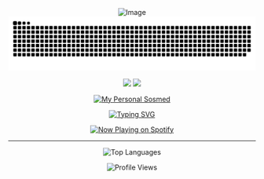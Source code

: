 <div align="center">
  <img alt="Image" height="250px" width="250px" src="https://files.catbox.moe/8mvnpf.jpg">

<picture>
  <source
    media="(prefers-color-scheme: dark)"
    srcset="https://raw.githubusercontent.com/platane/snk/output/github-contribution-grid-snake-dark.svg" />
  <source
    media="(prefers-color-scheme: light)"
    srcset="https://raw.githubusercontent.com/platane/snk/output/github-contribution-grid-snake.svg" />
  <img
    alt="github contribution grid snake animation"
    src="https://raw.githubusercontent.com/platane/snk/output/github-contribution-grid-snake.svg" />
</picture>

<p align="center">
  <img src="https://img.shields.io/github/followers/Maxz-09?label=Follow %20Me&style=social" />
  <img src="https://img.shields.io/github/stars/Maxz-09?style=social" /></p>
  
<p align="center">
  <a href="https://linktr.ee/Maxtream_09">
  <img alt="My Personal Sosmed" src="https://img.shields.io/static/v1?color=20883D&label=Sosmed&message=Tap here&style=flat&logo=amp&logoColor=ffffff&labelColor=334155"></a></p>
  
<a href="https://git.io/typing-svg"><img src="https://readme-typing-svg.demolab.com?font=Fira+Code&duration=1000&pause=1000&color=0095BB&center=true&width=435&lines=Wake+up+%F0%9F%A5%B1;Bathe+%F0%9F%9A%BF;Eating+%F0%9F%8D%9B;Working+%F0%9F%92%BC;Learning+%F0%9F%93%9A;Gaming+%F0%9F%8E%AE;Worship+%F0%9F%95%8C;Fart+%F0%9F%92%A8;Daydreaming+%F0%9F%92%AB;Listening+to+music+%F0%9F%8E%B6;Dating+%F0%9F%92%96;Relax++%E2%9B%B1%EF%B8%8F;NightOwl+%F0%9F%8C%83;Coding+%F0%9F%91%A8%F0%9F%8F%BB%E2%80%8D%F0%9F%92%BB;Experiment+%F0%9F%94%AC;Sleeping+%F0%9F%98%B4;Dreaming+%E2%9C%A8" alt="Typing SVG" /></a>

<a href="https://open.spotify.com/playlist/5iPjgCLzMr8r5VYmUOV6tp?si=o7CcYcPUTEuQ6meL3ULv7A&pi=Z9k4J5XKQYuHV">
  <img src="https://spotify-github-profile.kittinanx.com/api/view?uid=31jlxsrwpbteh2m34d5pacfgihfa&cover_image=true&theme=novatorem&show_offline=false&background_color=121212&interchange=true&bar_color=53b14f&bar_color_cover=true" alt="Now Playing on Spotify"></a>

---

<p align="center">
  <img src="https://github-readme-stats.vercel.app/api/top-langs/?username=Maxz-09&layout=compact&theme=tokyonight" width="400px" alt="Top Languages" /></p>

<p align="center">
  <img src="https://komarev.com/ghpvc/?username=maxz-09&label=Profile%20views&color=ff0000&style=social" alt="Profile Views" /></p>
</div>
